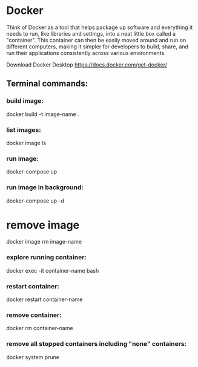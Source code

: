 # Docker
Think of Docker as a tool that helps package up software and everything it needs to run, like libraries and settings, into a neat little box called a "container". This container can then be easily moved around and run on different computers, making it simpler for developers to build, share, and run their applications consistently across various environments.

Download Docker Desktop
https://docs.docker.com/get-docker/

## Terminal commands:

### build image:
docker build -t image-name .

### list images:
docker image ls

### run image:
docker-compose up

### run image in background:
docker-compose up -d

# remove image
docker image rm image-name

### explore running container:
docker exec -it container-name bash

### restart container:
docker restart container-name

### remove container:
docker rm container-name

### remove all stopped containers including "none" containers:
docker system prune